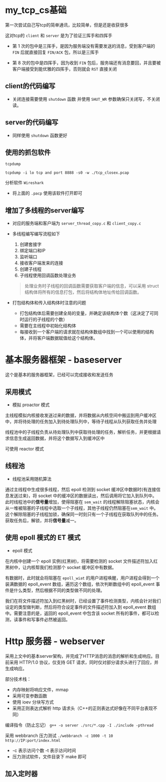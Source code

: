 # my_tcp_cs基础

第一次尝试自己写tcp的简单通讯，比较简单，但是还是收获很多

这对tcp的 `client` 和 `server` 是为了验证三挥手和四挥手

* 第 1 次的包中是三挥手，是因为服务端没有需要发送的消息，受到客户端的 `FIN` 后就直接回复 `FIN/ACK` 包，所以是三挥手

* 第 8 次的包中是四挥手，因为收到 `FIN` 包后，服务端还有消息要回，并且要被客户端接受到能优雅的四挥手，否则就会 `RST` 直接关闭

## client的代码编写

* 关闭连接需要使用 `shutdown` 函数 并使用 `SHUT_WR` 参数确保只关闭写，不关闭读。

## server的代码编写
* 同样使用 `shutdown` 函数更好
   
## 使用的抓包软件
`tcpdump`

    tcpdump -i lo tcp and port 8888 -s0 -w ./tcp_closex.pcap

分析软件 `Wireshark` 

* 将上面的 `.pacp` 使用该软件打开即可

## 增加了多线程的server编写

+ 对应的服务端和客户端为 `server_thread_copy.c` 和 `client_copy.c` 

+ 多线程编写编写流程如下

    1. 创建套接字
    2. 绑定端口和IP
    3. 监听端口
    4. 接收客户端发来的连接
    5. 创建子线程
    6. 子线程使用回调函数处理业务
    > 处理业务时子线程的回调函数需要获取客户端的信息，可以采用 struct 结构体将所有的信息打包，然后将结构体地址传给回调函数。

+ 打包结构体和传入结构体时注意的问题
    + 打包结构体后需要创建全局的变量，并确定该结构体个数（这决定了可同时运行的子线程的个数）
    + 需要在主线程中初始化结构体
    + 每接收到一个客户端的请求就在结构体数组中找到一个可以使用的结构体，并将客户端数据赋值给这个结构体。


# 基本服务器框架 - baseserver
这个是基本的服务器框架，已经可以完成接收和发送任务

## 采用模式
+ 模拟 proactor 模式

主线程模拟内核接收发送过来的数据，并将数据从内核空间中搬运到用户缓冲区中，并将待处理的任务加入到待处理队列中，等待子线程从队列获取任务并处理

线程池中的子线程负责从待处理队列中获取待处理的任务，解析任务，并更根据请求信息生成返回数据，并将这个数据写入到缓冲区中

可使用 reactor 模式


## 线程池
+ 线程池采用随机算法

通过主线程中生成很多线程，然后 epoll 检测到 socket 缓冲区中数据时(有连接信息发送过来)，将 socket 中的缓冲区的数据读出，然后调用将它加入到队列中。此时线程池中的**信号量**增加，使得阻塞在 `sem_wait` 的线程解除阻塞状态，内核会从一堆被阻塞的子线程中选取一个子线程，其他子线程仍然阻塞在`sem_wait` 中。这个解除阻塞的子线程加锁，确保同一时刻只有一个子线程在获取队列中的任务。获取任务后，解锁，并将**信号量**减一。

## 使用 epoll 模式的 ET 模式
+ epoll 模式

在内核中创建一个 epoll 实例(红黑树)，将需要检测的 socket 文件描述符加入红黑树中，让内核帮我们检测那个 socket 缓冲区中有数据。

有数据时，此时就会将阻塞在 `epoll_wiat` 的用户进程唤醒，用户进程会得到一个装满数据的 epoll_event 数组，遍历这个数组，依次判断数组中的 epoll_event 事件是什么类型，然后根据不同的类型做不同的处理。

我们在将文件描述符加入到红黑树时，已经设置了事件检测类型，内核会针对我们设定的类型做判断，然后将符合设定事件的文件描述符加入到 epoll_event 数组中。需要注意的是，返回的 epoll_event 中包含该 socket 所有的事件，都可以检测，读事件和写事件必然被返回。

# Http 服务器 - webserver
采用上文中的基本server架构，并完成了HTTP消息的消息的解析和生成响应。目前采用 HTTP/1.0 协议，仅支持 GET 请求，同时仅对部分请求头进行了回应，并生成响应。

部分技术栈：
+ 内存映射将响应文件，mmap
+ 采用可变参数函数
+ 使用 ioev 分块写方式
+ 采用正则表达式解析 http 请求头（C++的正则表达式好像在不同平台表现不同）

编译指令（防止忘记）
`g++ -o server ./src/*.cpp -I ./include -pthread`

采用 webbranch 压力测试
`./webbranch -c 1000 -t 10 http://IP:port/index.html`
+    -c 表示访问个数 -t 表示访问时间
+ 压力测试软件，文件目录下 make 即可

## 加入定时器